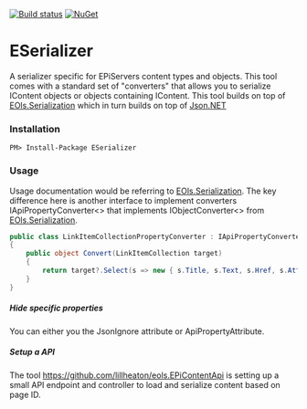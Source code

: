 [![Build status](https://ci.appveyor.com/api/projects/status/qa0ut9qrbsa7k4wl?svg=true)](https://ci.appveyor.com/project/lillheaton/ESerializer)
[![NuGet](https://img.shields.io/nuget/v/ESerializer.svg)](https://www.nuget.org/packages/ESerializer/)

# ESerializer
A serializer specific for EPiServers content types and objects. This tool comes with a standard set of "converters" that allows you to serialize IContent objects or objects containing IContent.
This tool builds on top of [EOls.Serialization](https://github.com/lillheaton/EOls.Serialization) which in turn builds on top of [Json.NET](https://www.newtonsoft.com/json/)

### Installation
    PM> Install-Package ESerializer

### Usage
Usage documentation would be referring to [EOls.Serialization](https://github.com/lillheaton/EOls.Serialization). 
The key difference here is another interface to implement converters IApiPropertyConverter<> that implements IObjectConverter<> from [EOls.Serialization](https://github.com/lillheaton/EOls.Serialization).

```C#
public class LinkItemCollectionPropertyConverter : IApiPropertyConverter<LinkItemCollection>
{
    public object Convert(LinkItemCollection target)
    {
        return target?.Select(s => new { s.Title, s.Text, s.Href, s.Attributes, s.Target }).ToArray();
    }
}
```

##### Hide specific properties
You can either you the JsonIgnore attribute or ApiPropertyAttribute. 

##### Setup a API
The tool https://github.com/lillheaton/eols.EPiContentApi is setting up a small API endpoint and controller to load and serialize content based on page ID.

